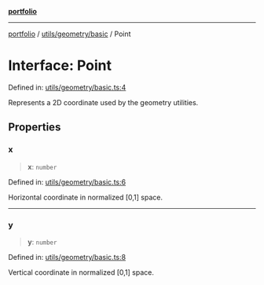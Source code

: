 [**portfolio**](../../../../README.md)

***

[portfolio](../../../../modules.md) / [utils/geometry/basic](../README.md) / Point

# Interface: Point

Defined in: [utils/geometry/basic.ts:4](https://github.com/tnorlund/Portfolio/blob/80a09f4dfb729a2f3451778a0d23bc52ee695604/portfolio/utils/geometry/basic.ts#L4)

Represents a 2D coordinate used by the geometry utilities.

## Properties

### x

> **x**: `number`

Defined in: [utils/geometry/basic.ts:6](https://github.com/tnorlund/Portfolio/blob/80a09f4dfb729a2f3451778a0d23bc52ee695604/portfolio/utils/geometry/basic.ts#L6)

Horizontal coordinate in normalized [0,1] space.

***

### y

> **y**: `number`

Defined in: [utils/geometry/basic.ts:8](https://github.com/tnorlund/Portfolio/blob/80a09f4dfb729a2f3451778a0d23bc52ee695604/portfolio/utils/geometry/basic.ts#L8)

Vertical coordinate in normalized [0,1] space.
